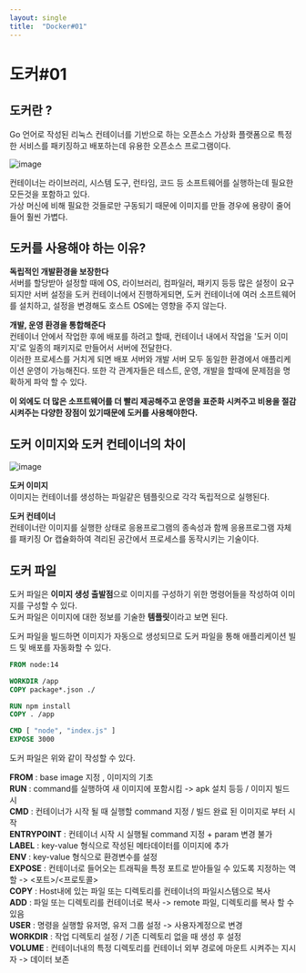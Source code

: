 ```yaml
---
layout: single
title:  "Docker#01"
---
```




# 도커#01  


## 도커란 ?
Go 언어로 작성된 리눅스 컨테이너를 기반으로 하는 오픈소스 가상화 플랫폼으로
특정한 서비스를 패키징하고 배포하는데 유용한 오픈소스 프로그램이다.  
  
![image](https://github.com/hojunleesunsin/hojunleesunsin.github.io/assets/113594859/d5438fe9-02f7-48e9-b92f-2f22b4fab47f)
  

컨테이너는 라이브러리, 시스템 도구, 런타임, 코드 등 소프트웨어를 실행하는데 필요한 모든것을 포함하고 있다.   
가상 머신에 비해 필요한 것들로만 구동되기 때문에 이미지를 만들 경우에 용량이 줄어들어 훨씬 가볍다.

## 도커를 사용해야 하는 이유?
**독립적인 개발환경을 보장한다**  
서버를 할당받아 설정할 때에 OS, 라이브러리, 컴파일러, 패키지 등등 많은 설정이 요구되지만 서버 설정을 도커 컨테이너에서 진행하게되면, 도커 컨테이너에 여러 소프트웨어를 설치하고, 설정을 변경해도 호스트 OS에는 영향을 주지 않는다.  

**개발, 운영 환경을 통합해준다**  
컨테이너 안에서 작업한 후에 배포를 하려고 할때, 컨테이너 내에서 작업을 '도커 이미지'로 일종의 패키지로 만들어서 서버에 전달한다.  
이러한 프로세스를 거치게 되면 배포 서버와 개발 서버 모두 동일한 환경에서 애플리케이션 운영이 가능해진다. 또한 각 관계자들은 테스트, 운영, 개발을 할때에 문제점을 명확하게 파악 할 수 있다.  

**이 외에도 더 많은 소프트웨어를 더 빨리 제공해주고 운영을 표준화 시켜주고 비용을 절감시켜주는 다양한 장점이 있기때문에 도커를 사용해야한다.**

## 도커 이미지와 도커 컨테이너의 차이
![image](https://github.com/hojunleesunsin/hojunleesunsin.github.io/assets/113594859/58567ab8-99ff-4362-a46f-9bed3ea70da7)

**도커 이미지**  
이미지는 컨테이너를 생성하는 파일같은 템플릿으로 각각 독립적으로 실행된다.  
  
**도커 컨테이너**  
컨테이너란 이미지를 실행한 상태로 응용프로그램의 종속성과 함께 응용프로그램 자체를 
패키징 Or 캡슐화하여 격리된 공간에서 프로세스를 동작시키는 기술이다.

## 도커 파일
도커 파일은 **이미지 생성 출발점**으로 이미지를 구성하기 위한 명령어들을 작성하여 이미지를 구성할 수 있다.  
도커 파일은 이미지에 대한 정보를 기술한 **템플릿**이라고 보면 된다.  
  
도커 파일을 빌드하면 이미지가 자동으로 생성되므로 도커 파일을 통해 애플리케이션 빌드 및 배포를 자동화할 수 있다.  
```dockerfile
FROM node:14

WORKDIR /app
COPY package*.json ./

RUN npm install
COPY . /app

CMD [ "node", "index.js" ]
EXPOSE 3000
```  
도커 파일은 위와 같이 작성할 수 있다.

**FROM** : base image 지정 , 이미지의 기초  
**RUN** : command를 실행하여 새 이미지에 포함시킴 -> apk 설치 등등 / 이미지 빌드 시   
**CMD** : 컨테이너가 시작 될 때 실행할 command 지정 / 빌드 완료 된 이미지로 부터 시작  
**ENTRYPOINT** : 컨테이너 시작 시 실행될 command 지정 + param 변경 불가  
**LABEL** : key-value 형식으로 작성된 메타데이터를 이미지에 추가  
**ENV** : key-value 형식으로  환경변수를 설정  
**EXPOSE** : 컨테이너로 들어오는 트래픽을 특정 포트로 받아들일 수 있도록 지정하는 역할 -> <포트>/<프로토콜>  
**COPY** : Host내에 있는 파일 또는 디렉토리를 컨테이너의 파일시스템으로 복사  
**ADD** : 파일 또는 디렉토리를 컨테이너로 복사 -> remote 파일, 디렉토리를 복사 할 수 있음  
**USER** :  명령을 실행할 유저명, 유저 그룹 설정 -> 사용자계정으로 변경  
**WORKDIR** : 작업 디렉토리 설정 / 기존 디렉토리 없을 때 생성 후 설정  
**VOLUME** : 컨테이너내의 특정 디렉토리를 컨테이너 외부 경로에 마운트 시켜주는 지시자 -> 데이터 보존  
